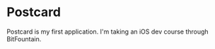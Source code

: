 Postcard
========
Postcard is my first application. I'm taking an iOS dev course through BitFountain. 
